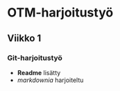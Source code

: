 # OTM-harjoitustyö
## Viikko 1
### Git-harjoitustyö

- **Readme** lisätty  
- *markdownia* harjoiteltu

